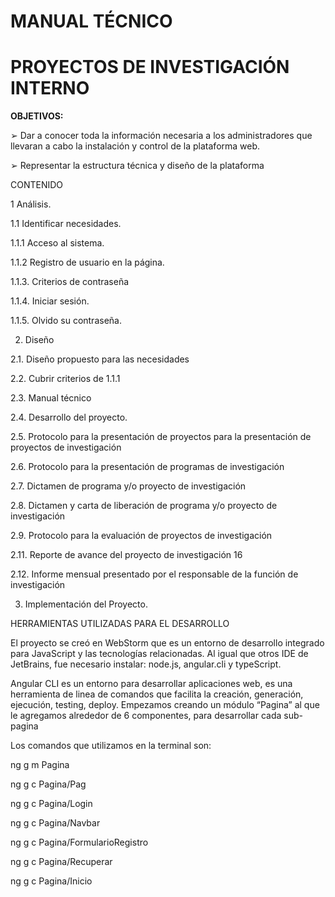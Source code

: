 # MANUAL TÉCNICO 

# PROYECTOS DE INVESTIGACIÓN INTERNO

**OBJETIVOS:**

 ➢ Dar a conocer toda la información necesaria a los administradores que llevaran a cabo la instalación y control de la plataforma web. 
 
➢ Representar la estructura técnica y diseño de la plataforma

CONTENIDO

1	Análisis.	

1.1	Identificar necesidades.	

1.1.1	Acceso al sistema.	

1.1.2	Registro de usuario en la página.	

1.1.3. Criterios de contraseña	

1.1.4. Iniciar sesión.	

1.1.5. Olvido su contraseña.	

2. Diseño

2.1. Diseño propuesto para las necesidades	

2.2. Cubrir criterios de 1.1.1	

2.3. Manual técnico	

2.4. Desarrollo del proyecto.

2.5. Protocolo para la presentación de proyectos para la presentación de proyectos de investigación	

2.6. Protocolo para la presentación de programas de investigación	

2.7. Dictamen de programa y/o proyecto de investigación	

2.8. Dictamen y carta de liberación de programa y/o proyecto de investigación	

2.9. Protocolo para la evaluación de proyectos de investigación	

2.11. 	Reporte de avance del proyecto de investigación	16

2.12. 	Informe mensual presentado por el responsable de la función de investigación	

3. Implementación del Proyecto.	





HERRAMIENTAS UTILIZADAS PARA EL DESARROLLO

El proyecto se creó en WebStorm que es un entorno de desarrollo integrado para JavaScript y las tecnologías relacionadas. Al igual que otros IDE de JetBrains, fue necesario instalar: node.js, angular.cli y typeScript.

Angular CLI es un entorno para desarrollar aplicaciones web, es una herramienta de linea de comandos que facilita la creación, generación, ejecución, testing, deploy.
Empezamos creando un módulo “Pagina” al que le agregamos alrededor de 6 componentes, para desarrollar cada  sub-pagina

Los comandos que utilizamos en la terminal son:

 ng g m Pagina
 
ng g c Pagina/Pag

ng g c Pagina/Login

ng g c Pagina/Navbar

ng g c Pagina/FormularioRegistro

ng g c Pagina/Recuperar

ng g c Pagina/Inicio



